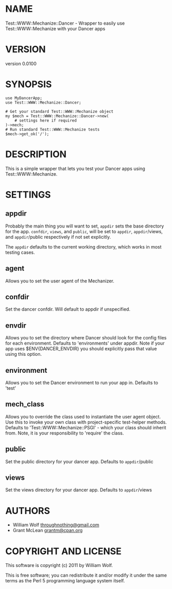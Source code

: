 # NAME

Test::WWW::Mechanize::Dancer - Wrapper to easily use Test::WWW::Mechanize with your Dancer apps

# VERSION

version 0.0100

# SYNOPSIS

    use MyDancerApp;
    use Test::WWW::Mechanize::Dancer;

    # Get your standard Test::WWW::Mechanize object
    my $mech = Test::WWW::Mechanize::Dancer->new(
        # settings here if required
    )->mech;
    # Run standard Test::WWW::Mechanize tests
    $mech->get_ok('/');

# DESCRIPTION

This is a simple wrapper that lets you test your Dancer apps using
Test::WWW::Mechanize.

# SETTINGS

## appdir

Probably the main thing you will want to set, `appdir` sets the base
directory for the app.  `confdir`, `views`, and `public`, will be 
set to `appdir`, `appdir`/views, and `appdir`/public
respectively if not set explicitly.

The `appdir` defaults to the current working directory, which works
in most testing cases.

## agent

Allows you to set the user agent of the Mechanizer.

## confdir

Set the dancer confdir.  Will default to appdir if unspecified.

## envdir

Allows you to set the directory where Dancer should look for the config files
for each environment.  Defaults to 'environments' under appdir.  Note if your
app uses $ENV{DANCER\_ENVDIR} you should explicitly pass that value using this
option.

## environment

Allows you to set the Dancer environment to run your app in.  Defaults to
'test'

## mech\_class

Allows you to override the class used to instantiate the user agent object.
Use this to invoke your own class with project-specific test-helper methods.
Defaults to 'Test::WWW::Mechanize::PSGI' - which your class should inherit
from.  Note, it is your responsibility to 'require' the class.

## public

Set the public directory for your dancer app.  Defaults to `appdir`/public

## views

Set the views directory for your dancer app.  Defaults to `appdir`/views

# AUTHORS

- William Wolf <throughnothing@gmail.com>
- Grant McLean <grantm@cpan.org>

# COPYRIGHT AND LICENSE

This software is copyright (c) 2011 by William Wolf.

This is free software; you can redistribute it and/or modify it under
the same terms as the Perl 5 programming language system itself.
